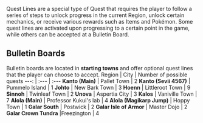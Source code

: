Quest Lines are a special type of Quest that requires the player to follow a series of steps to unlock progress in the current Region, unlock certain mechanics, or receive various rewards such as Items and Pokémon. Some quest lines are activated upon progressing to a certain point in the game, while others can be accepted at a Bulletin Board.

## Bulletin Boards
Bulletin boards are located in **starting towns** and offer optional quest lines that the player can choose to accept.
Region | City | Number of possible quests
---: | :--- | :---
**Kanto (Main)** | Pallet Town | 2
**Kanto (Sevii 4567)** | Pummelo Island | 1
**Johto** | New Bark Town | 3
**Hoenn** | Littleroot Town | 9
**Sinnoh** | Twinleaf Town | 2
**Unova** | Aspertia City | 3
**Kalos** | Vaniville Town | 7
**Alola (Main)** | Professor Kukui's lab | 4
**Alola (Magikarp Jump)** | Hoppy Town | 1
**Galar South** | Postwick | 2
**Galar Isle of Armor** | Master Dojo | 2
**Galar Crown Tundra** |Freezington | 4